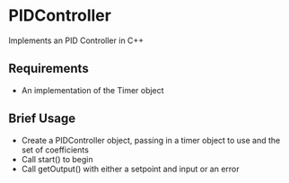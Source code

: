 # PIDController
Implements an PID Controller in C++

## Requirements
 - An implementation of the Timer object

## Brief Usage
 - Create a PIDController object, passing in a timer object to use and the set of coefficients
 - Call start() to begin
 - Call getOutput() with either a setpoint and input or an error
